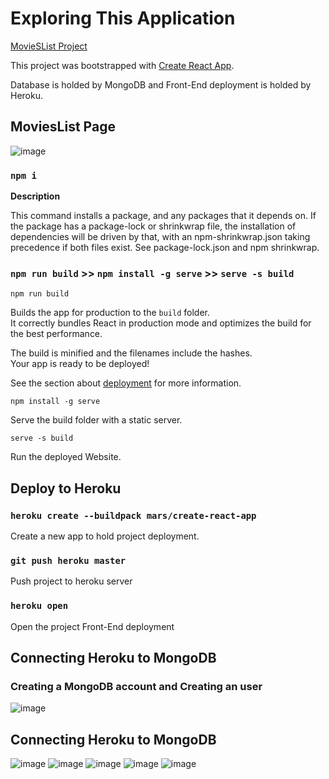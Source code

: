 # Exploring This Application
[MovieSList Project](https://infinite-woodland-88184.herokuapp.com/movies)

This project was bootstrapped with [Create React App](https://github.com/facebook/create-react-app).

Database is holded by MongoDB and Front-End deployment is holded by Heroku.  

## MoviesList Page
![image](https://user-images.githubusercontent.com/59840706/123588309-9132a580-d7b5-11eb-8664-096760549881.png)

### `npm i`

**Description**

This command installs a package, and any packages that it depends on. If the package has a package-lock or shrinkwrap file, the installation of dependencies will be driven by that, with an npm-shrinkwrap.json taking precedence if both files exist. See package-lock.json and npm shrinkwrap.

### `npm run build` >> `npm install -g serve` >> `serve -s build` 

`npm run build`

Builds the app for production to the `build` folder.\
It correctly bundles React in production mode and optimizes the build for the best performance.

The build is minified and the filenames include the hashes.\
Your app is ready to be deployed!

See the section about [deployment](https://facebook.github.io/create-react-app/docs/deployment) for more information.

`npm install -g serve` 

Serve the build folder with a static server.

`serve -s build` 

Run the deployed Website.

## Deploy to Heroku

### `heroku create --buildpack mars/create-react-app`

Create a new app to hold project deployment.

### `git push heroku master`

Push project to heroku server

### `heroku open`

Open the project Front-End deployment

## Connecting Heroku to MongoDB

### Creating a MongoDB account and Creating an user

![image](https://user-images.githubusercontent.com/59840706/123592074-c42b6800-d7ba-11eb-9824-7b6ed4501d72.png)

## Connecting Heroku to MongoDB

![image](https://user-images.githubusercontent.com/59840706/123591658-47988980-d7ba-11eb-89a4-db807d69b3a0.png)
![image](https://user-images.githubusercontent.com/59840706/123591763-64cd5800-d7ba-11eb-896a-babdf5b8c6e3.png)
![image](https://user-images.githubusercontent.com/59840706/123591898-8d555200-d7ba-11eb-859c-ab505260d1f1.png)
![image](https://user-images.githubusercontent.com/59840706/123592372-284e2c00-d7bb-11eb-913e-83ba4ebd3e9b.png)
![image](https://user-images.githubusercontent.com/59840706/123592425-3308c100-d7bb-11eb-986a-817c33206caf.png)








